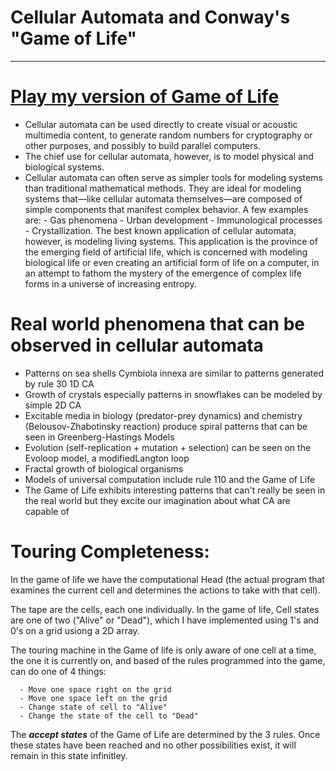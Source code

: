 # Cellular Automata and Conway's "Game of Life"

---

# [Play my version of Game of Life](https://game-of-life.scottmm374.vercel.app)

<!-- **I was curious what pattern filling in all the edges would render, This was the result. I call it Clock!**



---

Welcome to John Conway's "Game of Life"! This is a computer science
classic from 1970, a program that simulates a _cellular automaton_
(plural _automata_). It has connections to all kinds of different
aspects of computer science and nature.

![example-patterns](https://media.giphy.com/media/4VVZTvTqzRR0BUwNIH/giphy.gif)

<!-- # Visualizing the "Game of Life"

The main entry point of your application should house the visualization
of this cellular automaton. Include necessary components, such as:

- [x] Grid to display cells.

- [x] Cell objects or components that, at a minimum, should have:

- Properties
  - [x] current state: (alive, dead), (black, white)
  - [x] Clickable/Tappable: -[x] can be clicked to allow user to setup initial cell configuration
    - [x] should NOT be clickable while simulation is running
- Behaviors
- [x] Toggle state functionality: switch between alive & dead either
      because user manually toggled cell before starting simulation or
      simulation is running and rules of life caused cell to change
      state
- [x] An appropriate data structure to hold a grid of cells that is at least
      25x25. Go as big as you want.
- [x] Text to display current generation # being displayed
  - [x] Utilize a timeout function to build the next generation of cells &
        update the display at the chosen time interval
- [x] Button(s) that start & stop the animation
- [x] Button to clear the grid

Write an algorithm that:

- Implements the following basic steps:
  - For each cell in the current generation's grid:
    - [x] Examine state of all eight neighbors (it's up to you whether you
          want cells to wrap around the grid and consider cells on the
          other side or not)
    - [x] Apply rules of life to determine if this cell will change states
    - [x] When main loop completes:
    - [x] Swap current and next grids
    - [x] Repeat until simulation stopped
- [x] Breaks down above steps into appropriate sub-tasks implemented with
      helper functions to improve readability
- [x] Uses double buffering to update grid with next generation.
- [x] Does something well-documented with the edge of the grid. (e.g. wrap
      around to the far side--most fun!--or assumes all edge cells are
      permanently dead.)

# Custom Features I implemented

- [x] Create a few sample cell configurations that users can load and run

- [x] Add an option that creates a random cell configuration that users can run

- [x] Allow users to specify the speed of the simulation
- [x] Add additional cell properties, I added Color.

# Additional Features I would like to add in the future.

- Step through frame feature
- Save pattern feature
- Adjust Grid/Board size
- Choose Color Theme

## Stretch Goals

- Implement 2+ additional custom features, above
- [x] Deploy your app to a hosting service or, for iOS, to TestFlight (or
      the App Store!). Web devs can see [more deployment info
      here](resources/web/deployment).
- Explore alternate algorithms for finding the nth generation, such
  as [Hashlife](https://en.wikipedia.org/wiki/Hashlife)

# Uses of CA -->

- Cellular automata can be used directly to create visual or acoustic multimedia content, to generate random numbers for cryptography or other purposes, and possibly to build parallel computers.
- The chief use for cellular automata, however, is to model physical and biological systems.
- Cellular automata can often serve as simpler tools for modeling systems than traditional mathematical methods. They are ideal for modeling systems that—like cellular automata themselves—are composed of simple components that manifest complex behavior.
  A few examples are: - Gas phenomena - Urban development - Immunological processes - Crystallization.
  The best known application of cellular automata, however, is modeling living systems. This application is the province of the emerging field of artificial life, which is concerned with modeling biological life or even creating an artificial form of life on a computer, in an attempt to fathom the mystery of the emergence of complex life forms in a universe of increasing entropy.

# Real world phenomena that can be observed in cellular automata

- Patterns on sea shells Cymbiola innexa are similar to patterns generated by rule 30 1D CA
- Growth of crystals especially patterns in snowflakes can be modeled by simple 2D CA
- Excitable media in biology (predator-prey dynamics) and chemistry (Belousov-Zhabotinsky reaction) produce spiral patterns that can be seen in Greenberg-Hastings Models
- Evolution (self-replication + mutation + selection) can be seen on the Evoloop model, a modifiedLangton loop
- Fractal growth of biological organisms
- Models of universal computation include rule 110 and the Game of Life
- The Game of Life exhibits interesting patterns that can't really be seen in the real world but they excite our imagination about what CA are capable of

# Touring Completeness:

In the game of life we have the computational Head (the actual program that examines the current cell and determines the actions to take with that cell).

The tape are the cells, each one individually.
In the game of life, Cell states are one of two ("Alive" or "Dead"), which I have implemented using 1's and 0's on a grid usiong a 2D array.

The touring machine in the Game of life is only aware of one cell at a time, the one it is currently on, and based of the rules programmed into the game, can do one of 4 things:

      - Move one space right on the grid
      - Move one space left on the grid
      - Change state of cell to "Alive"
      - Change the state of the cell to "Dead"

The **_accept states_** of the Game of Life are determined by the 3 rules. Once these states have been reached and no other possibilities exist, it will remain in this state infinitley.
